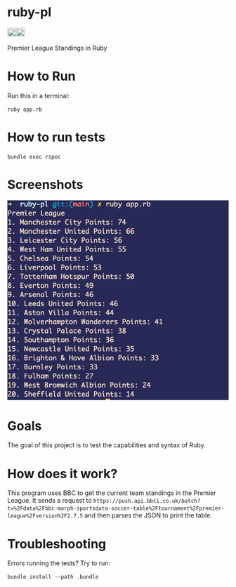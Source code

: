 # ruby-pl
<img src='https://media.geeksforgeeks.org/wp-content/cdn-uploads/20190902124355/ruby-programming-language.png' width='20px' height='20px' /><img src='https://library.kissclipart.com/20181205/zaw/kissclipart-premier-league-1992-clipart-199293-fa-premier-l-d49d30556c57d022.jpg' width='20px' height='20px' />

Premier League Standings in Ruby

# How to Run
Run this in a terminal:
```
ruby app.rb
```

# How to run tests
```
bundle exec rspec
```

# Screenshots
![Table as of 4/20/21](/images/table.png?raw=true "Table as of 4/20/21")

# Goals
The goal of this project is to test the capabilities and syntax of Ruby.

# How does it work?
This program uses BBC to get the current team standings in the Premier League. It sends a request to `https://push.api.bbci.co.uk/batch?t=%2Fdata%2Fbbc-morph-sportsdata-soccer-table%2Ftournament%2Fpremier-league%2Fversion%2F2.7.5` and then parses the JSON to print the table.

# Troubleshooting
Errors running the tests? Try to run:
```
bundle install --path .bundle
```